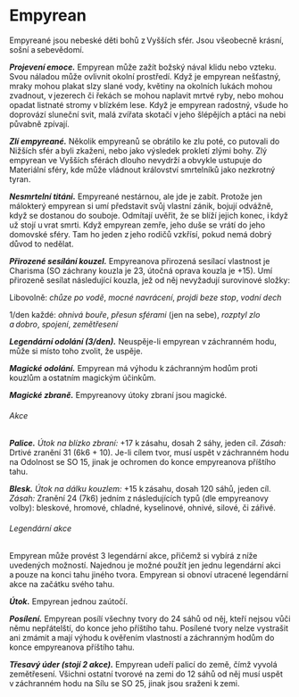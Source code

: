 # Empyrean
  
Empyreané jsou nebeské děti bohů z Vyšších sfér. Jsou všeobecně krásní, sošní a sebevědomí.
  
***Projevení emoce.*** Empyrean může zažít božský nával klidu nebo vzteku. Svou náladou může ovlivnit okolní prostředí. Když je empyrean nešťastný, mraky mohou plakat slzy slané vody, květiny na okolních lukách mohou zvadnout, v jezerech či řekách se mohou naplavit mrtvé ryby, nebo mohou opadat listnaté stromy v blízkém lese. Když je empyrean radostný, všude ho doprovází sluneční svit, malá zvířata skotačí v jeho šlépějích a ptáci na nebi půvabně zpívají.
  
***Zlí empyreané.*** Několik empyreanů se obrátilo ke zlu poté, co putovali do Nižších sfér a byli zkaženi, nebo jako výsledek prokletí zlými bohy. Zlý empyrean ve Vyšších sférách dlouho nevydrží a obvykle ustupuje do Materiální sféry, kde může vládnout království smrtelníků jako nezkrotný tyran.
  
***Nesmrtelní titáni.*** Empyreané nestárnou, ale jde je zabít. Protože jen málokterý empyrean si umí představit svůj vlastní zánik, bojují odvážně, když se dostanou do souboje. Odmítají uvěřit, že se blíží jejich konec, i když už stojí u vrat smrti. Když empyrean zemře, jeho duše se vrátí do jeho domovské sféry. Tam ho jeden z jeho rodičů vzkřísí, pokud nemá dobrý důvod to nedělat.
  
<Monster 
    title="Empyrean"
    subtitle="Obrovský nebešťan (titán), chaotické dobro (75%) nebo neutrální zlo (25%)"
    armor-class="22 (přirozená zbroj)"
    hit-points="313 (19k12 + 190)"
    speed="10 sáhů, létání 10 sáhů, plavání 10 sáhů"
    str="10 (+10)"
    dex="21 (+5)"
    con="30 (+10)"
    int="21 (+5)"
    wis="22 (+6)"
    cha="27 (+8)"
    saving-throws="Sil +17, Int +12, Mdr +13, Cha +15"
    skills="Vhled +13, Vnímání +15"
    damage-immunities="bodná, drtivá a sečná z nemagických útoků"
    senses="pravdivé vidění 24 sáhů, pasivní Vnímání 16"
    languages="všechny"
    challenge="23 (50 000 ZK)"
    >
 
***Přirozené sesílání kouzel.*** Empyreanova přirozená sesílací vlastnost je Charisma (SO záchrany kouzla je 23, útočná oprava kouzla je +15). Umí přirozeně sesílat následující kouzla, jež od něj nevyžadují surovinové složky:
  
Libovolně: *chůze po vodě*, *mocné navrácení*, *projdi beze stop*, *vodní dech*
  
1/den každé: *ohnivá bouře*, *přesun sférami* (jen na sebe), *rozptyl zlo a dobro*, *spojení*, *zemětřesení*
  
***Legendární odolání (3/den).*** Neuspěje-li empyrean v záchranném hodu, může si místo toho zvolit, že uspěje.
  
***Magické odolání.*** Empyrean má výhodu k záchranným hodům proti kouzlům a ostatním magickým účinkům.
  
***Magické zbraně.*** Empyreanovy útoky zbraní jsou magické.
  
###### Akce
  
***Palice.*** *Útok na blízko zbraní:* +17 k zásahu, dosah 2 sáhy, jeden cíl. *Zásah:* Drtivé zranění 31 (6k6 + 10). Je-li cílem tvor, musí uspět v záchranném hodu na Odolnost se SO 15, jinak je ochromen do konce empyreanova příštího tahu.
  
***Blesk.*** *Útok na dálku kouzlem:* +15 k zásahu, dosah 120 sáhů, jeden cíl. *Zásah:* Zranění 24 (7k6) jedním z následujících typů (dle empyreanovy volby): bleskové, hromové, chladné, kyselinové, ohnivé, silové, či zářivé.
  
###### Legendární akce
  
Empyrean může provést 3 legendární akce, přičemž si vybírá z níže uvedených možností. Najednou je možné použít jen jednu legendární akci a pouze na konci tahu jiného tvora. Empyrean si obnoví utracené legendární akce na začátku svého tahu.
  
***Útok.*** Empyrean jednou zaútočí.
  
***Posílení.*** Empyrean posílí všechny tvory do 24 sáhů od něj, kteří nejsou vůči němu nepřátelští, do konce jeho příštího tahu. Posílené tvory nelze vystrašit ani zmámit a mají výhodu k ověřením vlastností a záchranným hodům do konce empyreanova příštího tahu.
  
***Třesavý úder (stojí 2 akce).*** Empyrean udeří palicí do země, čímž vyvolá zemětřesení. Všichni ostatní tvorové na zemi do 12 sáhů od něj musí uspět v záchranném hodu na Sílu se SO 25, jinak jsou sraženi k zemi.

</Monster>
